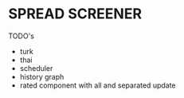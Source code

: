 # SPREAD SCREENER

TODO's
* turk
* thai
* scheduler
* history graph
* rated component with all and separated update
